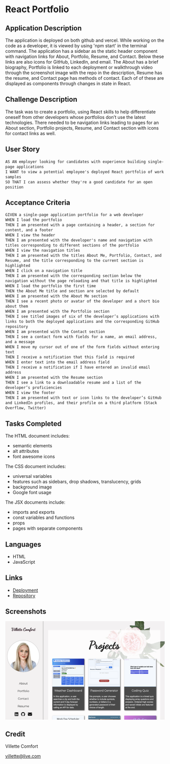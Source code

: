 # React Portfolio

## Application Description
The application is deployed on both github and vercel. While working on the code as a developer, it is viewed by using 'npm start' in the terminal command. The application has a sidebar as the static header component with navigation links for About, Portfolio, Resume, and Contact. Below these links are also icons for GitHub, LinkedIn, and email. The About has a brief biography, Portfolio is linked to each deployment or walkthrough video through the screenshot image with the repo in the description, Resume has the resume, and Contact page has methods of contact. Each of of these are displayed as components through changes in state in React.

## Challenge Description
The task was to create a portfolio, using React skills to help differentiate oneself from other developers whose portfolios don’t use the latest technologies.  There needed to be navigation links leading to pages for an About section, Portfolio projects, Resume, and Contact section with icons for contact links as well. 

## User Story

```
AS AN employer looking for candidates with experience building single-page applications
I WANT to view a potential employee's deployed React portfolio of work samples
SO THAT I can assess whether they're a good candidate for an open position
```

## Acceptance Criteria

```
GIVEN a single-page application portfolio for a web developer
WHEN I load the portfolio
THEN I am presented with a page containing a header, a section for content, and a footer
WHEN I view the header
THEN I am presented with the developer's name and navigation with titles corresponding to different sections of the portfolio
WHEN I view the navigation titles
THEN I am presented with the titles About Me, Portfolio, Contact, and Resume, and the title corresponding to the current section is highlighted
WHEN I click on a navigation title
THEN I am presented with the corresponding section below the navigation without the page reloading and that title is highlighted
WHEN I load the portfolio the first time
THEN the About Me title and section are selected by default
WHEN I am presented with the About Me section
THEN I see a recent photo or avatar of the developer and a short bio about them
WHEN I am presented with the Portfolio section
THEN I see titled images of six of the developer’s applications with links to both the deployed applications and the corresponding GitHub repository
WHEN I am presented with the Contact section
THEN I see a contact form with fields for a name, an email address, and a message
WHEN I move my cursor out of one of the form fields without entering text
THEN I receive a notification that this field is required
WHEN I enter text into the email address field
THEN I receive a notification if I have entered an invalid email address
WHEN I am presented with the Resume section
THEN I see a link to a downloadable resume and a list of the developer’s proficiencies
WHEN I view the footer
THEN I am presented with text or icon links to the developer’s GitHub and LinkedIn profiles, and their profile on a third platform (Stack Overflow, Twitter) 

```

## Tasks Completed
The HTML document includes:
* semantic elements
* alt attributes
* font awesome icons

The CSS document includes:
* universal variables
* features such as sidebars, drop shadows, translucency, grids
* background image
* Google font usage

The JSX documents include:
* imports and exports
* const variables and functions
* props
* pages with separate components


## Languages
- HTML
- JavaScript


## Links
* [Deployment](https://villette.vercel.app)
* [Repository](https://github.com/villettec/react-portfolio)

## Screenshots
![image](./public/images/readme-screenshot.png)

## Credit
Villette Comfort

villette@live.com